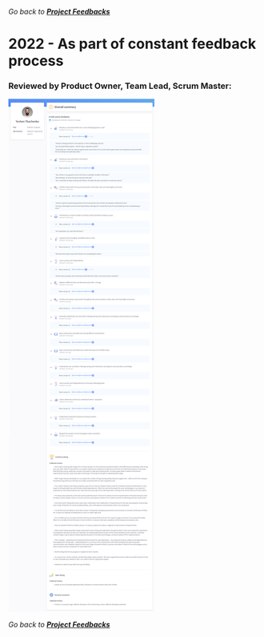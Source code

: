 *Go back to [**Project Feedbacks**](../../README.md#project-feedbacks)*

# 2022 - As part of constant feedback process

### Reviewed by Product Owner, Team Lead, Scrum Master:

![picture](../pictures/feedbacks/2022-Sep-EPAM-Summary-Feedback.PNG)

*Go back to [**Project Feedbacks**](../../README.md#project-feedbacks)*
